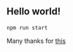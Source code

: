 ## Hello world!

`npm run start`


Many thanks for [this](https://medium.freecodecamp.org/part-1-react-app-from-scratch-using-webpack-4-562b1d231e75)